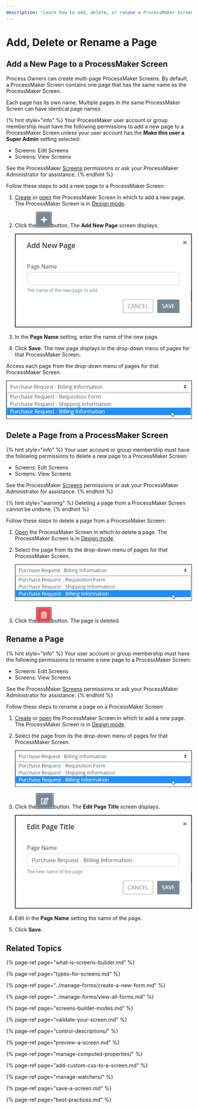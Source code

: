 ```yaml
---
description: 'Learn how to add, delete, or rename a ProcessMaker Screen page.'
---
```


# Add, Delete or Rename a Page

## Add a New Page to a ProcessMaker Screen

Process Owners can create multi-page ProcessMaker Screens. By default, a ProcessMaker Screen contains one page that has the same name as the ProcessMaker Screen.

Each page has its own name. Multiple pages in the same ProcessMaker Screen can have identical page names.

{% hint style="info" %}
Your ProcessMaker user account or group membership must have the following permissions to add a new page to a ProcessMaker Screen unless your user account has the **Make this user a Super Admin** setting selected:

* Screens: Edit Screens
* Screens: View Screens

See the ProcessMaker [Screens](../../../processmaker-administration/permission-descriptions-for-users-and-groups.md#screens) permissions or ask your ProcessMaker Administrator for assistance.
{% endhint %}

Follow these steps to add a new page to a ProcessMaker Screen:

1. [Create](../manage-forms/create-a-new-form.md) or [open](../manage-forms/view-all-forms.md) the ProcessMaker Screen in which to add a new page. The ProcessMaker Screen is in [Design mode](screens-builder-modes.md#editor-mode).
2. Click the![](../../../.gitbook/assets/add-page-button-screens-builder-processes.png)button. The **Add New Page** screen displays.  

   ![](../../../.gitbook/assets/add-new-page-screen-screens-editor-processes.png)

3. In the **Page Name** setting, enter the name of the new page.
4. Click **Save**. The new page displays in the drop-down menu of pages for that ProcessMaker Screen.

Access each page from the drop-down menu of pages for that ProcessMaker Screen.

![Multiple pages in a ProcessMaker Screen](../../../.gitbook/assets/multiple-pages-in-screens-builder-processes.png)

## Delete a Page from a ProcessMaker Screen

{% hint style="info" %}
Your user account or group membership must have the following permissions to delete a new page to a ProcessMaker Screen:

* Screens: Edit Screens
* Screens: View Screens

See the ProcessMaker [Screens](../../../processmaker-administration/permission-descriptions-for-users-and-groups.md#screens) permissions or ask your ProcessMaker Administrator for assistance.
{% endhint %}

{% hint style="warning" %}
Deleting a page from a ProcessMaker Screen cannot be undone.
{% endhint %}

Follow these steps to delete a page from a ProcessMaker Screen:

1. [Open](../manage-forms/view-all-forms.md) the ProcessMaker Screen in which to delete a page. The ProcessMaker Screen is in [Design mode](screens-builder-modes.md#editor-mode).
2. Select the page from its the drop-down menu of pages for that ProcessMaker Screen.  

   ![](../../../.gitbook/assets/multiple-pages-in-screens-builder-processes.png)

3. Click the![](../../../.gitbook/assets/delete-screen-control-screens-builder-processes.png)button. The page is deleted.

## Rename a Page

{% hint style="info" %}
Your user account or group membership must have the following permissions to rename a new page to a ProcessMaker Screen:

* Screens: Edit Screens
* Screens: View Screens

See the ProcessMaker [Screens](../../../processmaker-administration/permission-descriptions-for-users-and-groups.md#screens) permissions or ask your ProcessMaker Administrator for assistance.
{% endhint %}

Follow these steps to rename a page on a ProcessMaker Screen:

1. [Create](../manage-forms/create-a-new-form.md) or [open](../manage-forms/view-all-forms.md) the ProcessMaker Screen in which to add a new page. The ProcessMaker Screen is in [Design mode](screens-builder-modes.md#editor-mode).
2. Select the page from its the drop-down menu of pages for that ProcessMaker Screen.  

   ![](../../../.gitbook/assets/multiple-pages-in-screens-builder-processes.png)

3. Click the![](../../../.gitbook/assets/edit-page-button-screens-builder-processes.png)button. The **Edit Page Title** screen displays.  

   ![](../../../.gitbook/assets/edit-page-title-screen-screens-builder-processes.png)

4. Edit in the **Page Name** setting the name of the page.
5. Click **Save**.

## Related Topics

{% page-ref page="what-is-screens-builder.md" %}

{% page-ref page="types-for-screens.md" %}

{% page-ref page="../manage-forms/create-a-new-form.md" %}

{% page-ref page="../manage-forms/view-all-forms.md" %}

{% page-ref page="screens-builder-modes.md" %}

{% page-ref page="validate-your-screen.md" %}

{% page-ref page="control-descriptions/" %}

{% page-ref page="preview-a-screen.md" %}

{% page-ref page="manage-computed-properties/" %}

{% page-ref page="add-custom-css-to-a-screen.md" %}

{% page-ref page="manage-watchers/" %}

{% page-ref page="save-a-screen.md" %}

{% page-ref page="best-practices.md" %}


